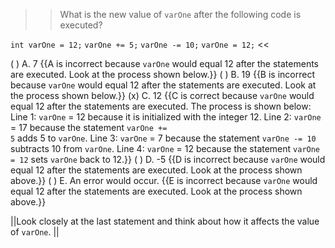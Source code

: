 >>What is the new value of <code>varOne</code> after the following code is executed?</p>
<p><code>int varOne = 12;</code>
<code>varOne += 5;</code>
<code>varOne -= 10;</code>
<code>varOne = 12;</code> <<

( ) A. 7 {{A is incorrect because <code>varOne</code> would equal 12 after the statements are executed. Look at the process shown below.}}
( ) B. 19 {{B is incorrect because <code>varOne</code> would equal 12 after the statements are executed. Look at the process shown below.}}
(x) C. 12 {{C is correct because <code>varOne</code> would equal 12 after the statements are executed. 
The process is shown below:
Line 1: <code>varOne</code> = 12 because it is initialized with the integer 12.
Line 2: <code>varOne</code> = 17 because the statement <code>varOne += 5</code> adds 5 to <code>varOne</code>.
Line 3: <code>varOne</code> = 7 because the statement <code>varOne -= 10</code> subtracts 10 from <code>varOne</code>.
Line 4: <code>varOne</code> = 12 because the statement <code>varOne = 12</code> sets <code>varOne</code> back to 12.}}
( ) D. -5 {{D is incorrect because <code>varOne</code> would equal 12 after the statements are executed. Look at the process shown above.}}
( ) E. An error would occur. {{E is incorrect because <code>varOne</code> would equal 12 after the statements are executed. Look at the process shown above.}}

||Look closely at the last statement and think about how it affects the value of <code>varOne</code>. ||
